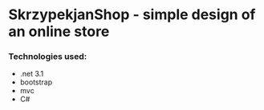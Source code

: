 # SkrzypekjanShop - simple design of an online store
### Technologies used:
* .net 3.1
* bootstrap
* mvc
* C#
